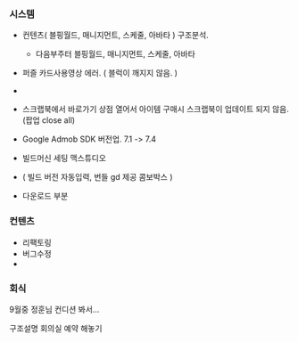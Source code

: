 

### 시스템 
- 컨텐츠( 블핑월드, 매니지먼트, 스케줄, 아바타 ) 구조분석.
	- 다음부주터 블핑월드, 매니지먼트, 스케줄, 아바타

- 퍼즐 카드사용영상 에러. ( 블럭이 깨지지 않음. )
- 
- 스크랩북에서 바로가기 상점 열어서 아이템 구매시 스크랩북이 업데이트 되지 않음.(팝업 close all)

- Google Admob SDK  버전업.  7.1 -> 7.4

- 빌드머신 세팅 맥스튜디오
- ( 빌드 버전 자동입력, 번들 gd 제공 콤보박스 )

- 다운로드 부분


### 컨텐츠
- 리팩토링
- 버그수정
- 


### 회식 
9월중 정훈님 컨디션 봐서...

구조설명 회의실 예약 해놓기




